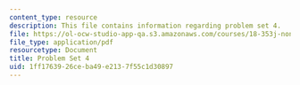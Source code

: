 ```yaml
---
content_type: resource
description: This file contains information regarding problem set 4.
file: https://ol-ocw-studio-app-qa.s3.amazonaws.com/courses/18-353j-nonlinear-dynamics-i-chaos-fall-2012/1ff1763926ceba49e2137f55c1d30897_MIT18_353JF12_pset4.pdf
file_type: application/pdf
resourcetype: Document
title: Problem Set 4
uid: 1ff17639-26ce-ba49-e213-7f55c1d30897
---
```

